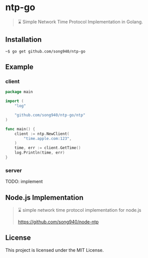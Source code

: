 # ntp-go

> :hourglass: Simple Network Time Protocol Implementation in Golang.

## Installation

```shell
~$ go get github.com/song940/ntp-go
```

## Example

### client

```go
package main

import (
	"log"

	"github.com/song940/ntp-go/ntp"
)

func main() {
	client := ntp.NewClient(
		"time.apple.com:123",
	)
	time, err := client.GetTime()
	log.Println(time, err)
}
```

### server

TODO: implement

## Node.js Implementation

> ⌛ simple network time protocol implementation for node.js 
>
> https://github.com/song940/node-ntp

## License

This project is licensed under the MIT License.